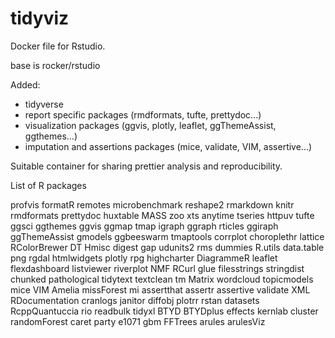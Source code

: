  # tidyviz

Docker file for Rstudio.

base is rocker/rstudio 

Added:

- tidyverse
- report specific packages (rmdformats, tufte, prettydoc...)
- visualization packages (ggvis, plotly, leaflet, ggThemeAssist, ggthemes...)
- imputation and assertions packages (mice, validate, VIM, assertive...)

Suitable container for sharing prettier analysis and reproducibility.

List of R packages

profvis formatR remotes microbenchmark reshape2 rmarkdown knitr rmdformats prettydoc huxtable MASS zoo xts anytime tseries 
httpuv tufte ggsci ggthemes ggvis ggmap tmap igraph ggraph rticles ggiraph ggThemeAssist gmodels ggbeeswarm tmaptools 
corrplot choroplethr lattice RColorBrewer DT Hmisc digest gap udunits2 rms dummies R.utils data.table png 
rgdal htmlwidgets plotly rpg highcharter DiagrammeR leaflet flexdashboard listviewer riverplot NMF RCurl 
glue filesstrings stringdist chunked pathological tidytext textclean tm Matrix wordcloud topicmodels 	
mice VIM Amelia missForest mi assertthat assertr assertive validate 
XML RDocumentation cranlogs janitor diffobj plotrr rstan datasets 
RcppQuantuccia rio readbulk tidyxl BTYD BTYDplus effects kernlab 
cluster randomForest caret party e1071 gbm FFTrees arules arulesViz
